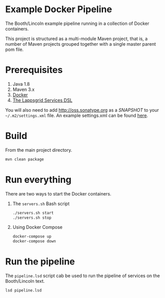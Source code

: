 # Example Docker Pipeline

The Booth/Lincoln example pipeline running in a collection of Docker containers.

This project is structured as a multi-module Maven project, that is, a number of Maven projects grouped together with a single master parent pom file.

# Prerequisites

1. Java 1.8
1. Maven 3.x
1. [Docker](https://docs.docker.com/engine/installation/)
1. [The Lappsgrid Services DSL](https://github.com/lappsgrid-incubator/org.anc.lapps.dsl)

You will also need to add http://oss.sonatype.org as a *SNAPSHOT* to your `~/.m2/settings.xml` file.  An example settings.xml can be found [here](http://downloads.lappsgrid.org/scripts/settings.xml).

# Build

From the main project directory.

```bash
mvn clean package
```

# Run everything

There are two ways to start the Docker containers.

1. The `servers.sh` Bash script  
    ```bash
    ./servers.sh start
    ./servers.sh stop
    ```
1. Using Docker Compose  
    ```bash
    docker-compose up
    docker-compose down
    ```
    
# Run the pipeline

The `pipeline.lsd` script cab be used to run the pipeline of services on the Booth/Lincoln text.

```bash
lsd pipeline.lsd
```

